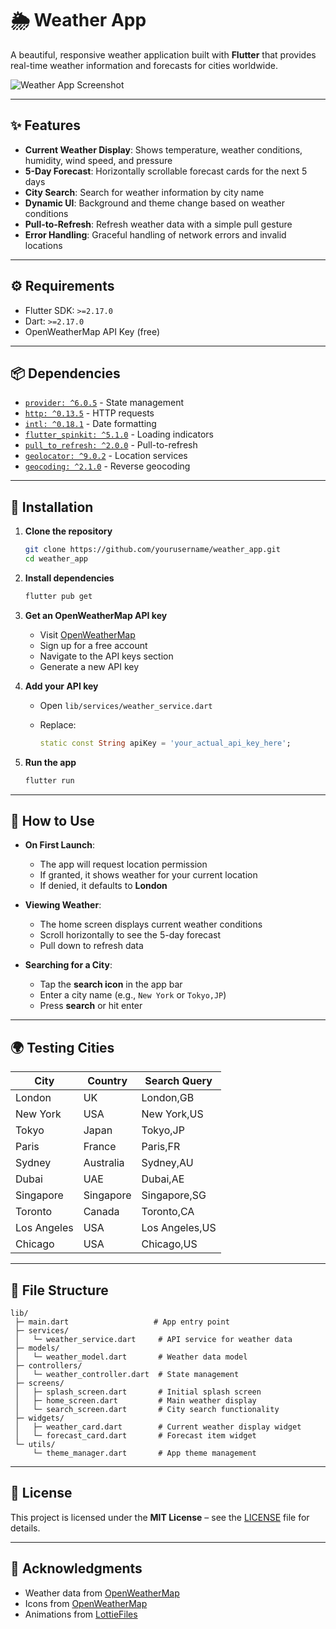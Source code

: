 # 🌦️ Weather App

A beautiful, responsive weather application built with **Flutter** that provides real-time weather information and forecasts for cities worldwide.

![Weather App Screenshot](https://via.placeholder.com/400x800?text=Weather+App+Screenshot)

---

## ✨ Features

* **Current Weather Display**: Shows temperature, weather conditions, humidity, wind speed, and pressure
* **5-Day Forecast**: Horizontally scrollable forecast cards for the next 5 days
* **City Search**: Search for weather information by city name
* **Dynamic UI**: Background and theme change based on weather conditions
* **Pull-to-Refresh**: Refresh weather data with a simple pull gesture
* **Error Handling**: Graceful handling of network errors and invalid locations

---

## ⚙️ Requirements

* Flutter SDK: `>=2.17.0`
* Dart: `>=2.17.0`
* OpenWeatherMap API Key (free)

---

## 📦 Dependencies

* [`provider: ^6.0.5`](https://pub.dev/packages/provider) - State management
* [`http: ^0.13.5`](https://pub.dev/packages/http) - HTTP requests
* [`intl: ^0.18.1`](https://pub.dev/packages/intl) - Date formatting
* [`flutter_spinkit: ^5.1.0`](https://pub.dev/packages/flutter_spinkit) - Loading indicators
* [`pull_to_refresh: ^2.0.0`](https://pub.dev/packages/pull_to_refresh) - Pull-to-refresh
* [`geolocator: ^9.0.2`](https://pub.dev/packages/geolocator) - Location services
* [`geocoding: ^2.1.0`](https://pub.dev/packages/geocoding) - Reverse geocoding

---

## 🚀 Installation

1. **Clone the repository**

   ```bash
   git clone https://github.com/yourusername/weather_app.git
   cd weather_app
   ```

2. **Install dependencies**

   ```bash
   flutter pub get
   ```

3. **Get an OpenWeatherMap API key**

   * Visit [OpenWeatherMap](https://openweathermap.org/)
   * Sign up for a free account
   * Navigate to the API keys section
   * Generate a new API key

4. **Add your API key**

   * Open `lib/services/weather_service.dart`
   * Replace:

     ```dart
     static const String apiKey = 'your_actual_api_key_here';
     ```

5. **Run the app**

   ```bash
   flutter run
   ```

---

## 📱 How to Use

* **On First Launch**:

  * The app will request location permission
  * If granted, it shows weather for your current location
  * If denied, it defaults to **London**

* **Viewing Weather**:

  * The home screen displays current weather conditions
  * Scroll horizontally to see the 5-day forecast
  * Pull down to refresh data

* **Searching for a City**:

  * Tap the **search icon** in the app bar
  * Enter a city name (e.g., `New York` or `Tokyo,JP`)
  * Press **search** or hit enter

---

## 🌍 Testing Cities

| City        | Country   | Search Query   |
| ----------- | --------- | -------------- |
| London      | UK        | London,GB      |
| New York    | USA       | New York,US    |
| Tokyo       | Japan     | Tokyo,JP       |
| Paris       | France    | Paris,FR       |
| Sydney      | Australia | Sydney,AU      |
| Dubai       | UAE       | Dubai,AE       |
| Singapore   | Singapore | Singapore,SG   |
| Toronto     | Canada    | Toronto,CA     |
| Los Angeles | USA       | Los Angeles,US |
| Chicago     | USA       | Chicago,US     |

---

## 📂 File Structure

```
lib/
 ├─ main.dart                   # App entry point
 ├─ services/
 │   └─ weather_service.dart     # API service for weather data
 ├─ models/
 │   └─ weather_model.dart       # Weather data model
 ├─ controllers/
 │   └─ weather_controller.dart  # State management
 ├─ screens/
 │   ├─ splash_screen.dart       # Initial splash screen
 │   ├─ home_screen.dart         # Main weather display
 │   └─ search_screen.dart       # City search functionality
 ├─ widgets/
 │   ├─ weather_card.dart        # Current weather display widget
 │   └─ forecast_card.dart       # Forecast item widget
 └─ utils/
     └─ theme_manager.dart       # App theme management
```

---

## 📜 License

This project is licensed under the **MIT License** – see the [LICENSE](LICENSE) file for details.

---

## 🙏 Acknowledgments

* Weather data from [OpenWeatherMap](https://openweathermap.org/)
* Icons from [OpenWeatherMap](https://openweathermap.org/weather-conditions)
* Animations from [LottieFiles](https://lottiefiles.com/)
